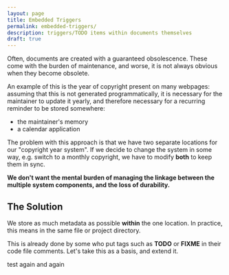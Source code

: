 ```yaml
---
layout: page
title: Embedded Triggers
permalink: embedded-triggers/
description: triggers/TODO items within documents themselves
draft: true
---
```


Often, documents are created with a guaranteed obsolescence.  These come with the burden of maintenance, and worse, it is not always obvious when they become obsolete.

An example of this is the year of copyright present on many webpages: assuming that this is not generated programmatically, it is necessary for the maintainer to update it yearly, and therefore necessary for a recurring reminder to be stored somewhere:

+ the maintainer's memory
+ a calendar application

The problem with this approach is that we have two separate locations for our "copyright year system".  If we decide to change the system in some way, e.g. switch to a monthly copyright, we have to modify **both** to keep them in sync.

**We don't want the mental burden of managing the linkage between the multiple system components, and the loss of durability.**

## The Solution

We store as much metadata as possible **within** the one location.  In practice, this means in the same file or project directory.

This is already done by some who put tags such as **TODO** or **FIXME** in their code file comments.  Let's take this as a basis, and extend it.


test
again
and again
